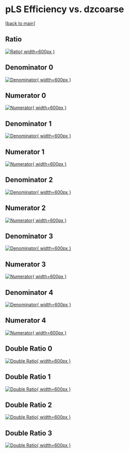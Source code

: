 # pLS Efficiency vs. dzcoarse

[[back to main](./)]



## Ratio

[![Ratio](../mtv/var/pLS_loweta_11_1_eff_dzcoarse.png){ width=600px }](../mtv/var/pLS_loweta_11_1_eff_dzcoarse.pdf)

## Denominator 0

[![Denominator](../mtv/den/pLS_loweta_11_1_eff_dzcoarse_den0.png){ width=600px }](../mtv/den/pLS_loweta_11_1_eff_dzcoarse_den0.pdf)

## Numerator 0

[![Numerator](../mtv/num/pLS_loweta_11_1_eff_dzcoarse_num0.png){ width=600px }](../mtv/num/pLS_loweta_11_1_eff_dzcoarse_num0.pdf)

## Denominator 1

[![Denominator](../mtv/den/pLS_loweta_11_1_eff_dzcoarse_den1.png){ width=600px }](../mtv/den/pLS_loweta_11_1_eff_dzcoarse_den1.pdf)

## Numerator 1

[![Numerator](../mtv/num/pLS_loweta_11_1_eff_dzcoarse_num1.png){ width=600px }](../mtv/num/pLS_loweta_11_1_eff_dzcoarse_num1.pdf)

## Denominator 2

[![Denominator](../mtv/den/pLS_loweta_11_1_eff_dzcoarse_den2.png){ width=600px }](../mtv/den/pLS_loweta_11_1_eff_dzcoarse_den2.pdf)

## Numerator 2

[![Numerator](../mtv/num/pLS_loweta_11_1_eff_dzcoarse_num2.png){ width=600px }](../mtv/num/pLS_loweta_11_1_eff_dzcoarse_num2.pdf)

## Denominator 3

[![Denominator](../mtv/den/pLS_loweta_11_1_eff_dzcoarse_den3.png){ width=600px }](../mtv/den/pLS_loweta_11_1_eff_dzcoarse_den3.pdf)

## Numerator 3

[![Numerator](../mtv/num/pLS_loweta_11_1_eff_dzcoarse_num3.png){ width=600px }](../mtv/num/pLS_loweta_11_1_eff_dzcoarse_num3.pdf)

## Denominator 4

[![Denominator](../mtv/den/pLS_loweta_11_1_eff_dzcoarse_den4.png){ width=600px }](../mtv/den/pLS_loweta_11_1_eff_dzcoarse_den4.pdf)

## Numerator 4

[![Numerator](../mtv/num/pLS_loweta_11_1_eff_dzcoarse_num4.png){ width=600px }](../mtv/num/pLS_loweta_11_1_eff_dzcoarse_num4.pdf)

## Double Ratio 0

[![Double Ratio](../mtv/ratio/pLS_loweta_11_1_eff_dzcoarse_ratio0.png){ width=600px }](../mtv/ratio/pLS_loweta_11_1_eff_dzcoarse_ratio0.pdf)

## Double Ratio 1

[![Double Ratio](../mtv/ratio/pLS_loweta_11_1_eff_dzcoarse_ratio1.png){ width=600px }](../mtv/ratio/pLS_loweta_11_1_eff_dzcoarse_ratio1.pdf)

## Double Ratio 2

[![Double Ratio](../mtv/ratio/pLS_loweta_11_1_eff_dzcoarse_ratio2.png){ width=600px }](../mtv/ratio/pLS_loweta_11_1_eff_dzcoarse_ratio2.pdf)

## Double Ratio 3

[![Double Ratio](../mtv/ratio/pLS_loweta_11_1_eff_dzcoarse_ratio3.png){ width=600px }](../mtv/ratio/pLS_loweta_11_1_eff_dzcoarse_ratio3.pdf)


